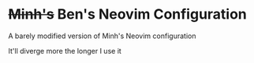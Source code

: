 # ~~Minh's~~ Ben's Neovim Configuration

A barely modified version of Minh's Neovim configuration  

It'll diverge more the longer I use it

